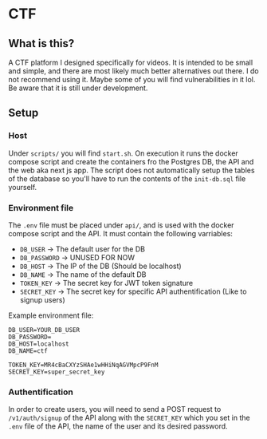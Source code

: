 # CTF

## What is this?

A CTF platform I designed specifically for videos. It is intended to be small and simple, and there are most likely much better alternatives out there. I do not recommend using it. Maybe some of you will find vulnerabilities in it lol. Be aware that it is still under development.

## Setup

### Host

Under `scripts/` you will find `start.sh`. On execution it runs the docker compose script and create the containers fro the Postgres DB, the API and the web aka next js app. The script does not automatically setup the tables of the database so you'll have to run the contents of the `init-db.sql` file yourself. 

### Environment file

The `.env` file must be placed under `api/`, and is used with the docker compose script and the API. It must contain the following varriables:
- `DB_USER` -> The default user for the DB
- `DB_PASSWORD` -> UNUSED FOR NOW
- `DB_HOST` -> The IP of the DB (Should be localhost)
- `DB_NAME` -> The name of the default DB
- `TOKEN_KEY` -> The secret key for JWT token signature
- `SECRET_KEY` -> The secret key for specific API authentification (Like to signup users)

Example environment file:
```
DB_USER=YOUR_DB_USER
DB_PASSWORD=
DB_HOST=localhost
DB_NAME=ctf

TOKEN_KEY=MR4cBaCXYzSHAe1wHHiNqAGVMpcP9FnM
SECRET_KEY=super_secret_key
```

### Authentification

In order to create users, you will need to send a POST request to `/v1/auth/signup` of the API along with the `SECRET_KEY` which you set in the `.env` file of the API, the name of the user and its desired password.